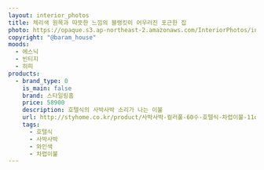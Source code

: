 ```yaml
---
layout: interior_photos
title: 체리색 원목과 따뜻한 느낌의 블랭킷이 어우러진 포근한 집
photo: https://opaque.s3.ap-northeast-2.amazonaws.com/InteriorPhotos/instagram-baram_house/1.png
copyright: "@baram_house"
moods:
  - 에스닉
  - 빈티지
  - 히피
products:
  - brand_type: 0
    is_main: false
    brand: 스타일링홈
    price: 58900
    description: 호텔식의 사박사박 소리가 나는 이불
    url: http://styhome.co.kr/product/사박사박-컬러풀-60수-호텔식-차렵이불-11colors/19752/category/44/display/1/
    tags:
      - 호텔식
      - 사박사박
      - 와인색
      - 차렵이불
---
```

